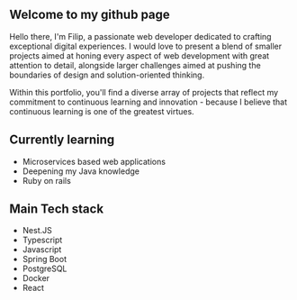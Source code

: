 ## Welcome to my github page
Hello there, I'm Filip, a passionate web developer dedicated to crafting exceptional digital experiences. I would love to present a blend of smaller projects aimed at honing every aspect of web development with great attention to detail, alongside larger challenges aimed at pushing the boundaries of design and solution-oriented thinking.

Within this portfolio, you'll find a diverse array of projects that reflect my commitment to continuous learning and innovation - because I believe that continuous learning is one of the greatest virtues.

## Currently learning 
* Microservices based web applications
* Deepening my Java knowledge
* Ruby on rails

## Main Tech stack 
*  Nest.JS
*  Typescript
*  Javascript
*  Spring Boot
*  PostgreSQL
*  Docker
*  React
